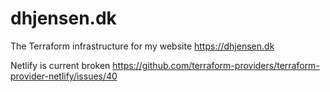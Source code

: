 # dhjensen.dk

The Terraform infrastructure for my website <https://dhjensen.dk>

Netlify is current broken <https://github.com/terraform-providers/terraform-provider-netlify/issues/40>
